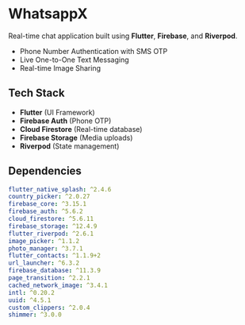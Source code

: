 # WhatsappX

Real-time chat application built using **Flutter**, **Firebase**, and **Riverpod**.
- Phone Number Authentication with SMS OTP  
- Live One-to-One Text Messaging  
- Real-time Image Sharing

## Tech Stack

- **Flutter** (UI Framework)  
- **Firebase Auth** (Phone OTP)  
- **Cloud Firestore** (Real-time database)  
- **Firebase Storage** (Media uploads)  
- **Riverpod** (State management)  

## Dependencies

```yaml
flutter_native_splash: ^2.4.6
country_picker: ^2.0.27
firebase_core: ^3.15.1
firebase_auth: ^5.6.2
cloud_firestore: ^5.6.11
firebase_storage: ^12.4.9
flutter_riverpod: ^2.6.1
image_picker: ^1.1.2
photo_manager: ^3.7.1
flutter_contacts: ^1.1.9+2
url_launcher: ^6.3.2
firebase_database: ^11.3.9
page_transition: ^2.2.1
cached_network_image: ^3.4.1
intl: ^0.20.2
uuid: ^4.5.1
custom_clippers: ^2.0.4
shimmer: ^3.0.0
